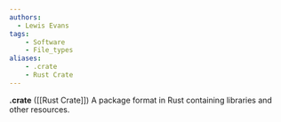 ```yaml
---
authors:
  - Lewis Evans
tags:
    - Software
    - File_types
aliases:
    - .crate
    - Rust Crate
---
```

**.crate** ([[Rust Crate]]) A package format in Rust containing libraries and other resources.
